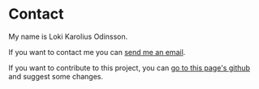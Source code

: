 # Contact

My name is Loki Karolius Odinsson.

If you want to contact me you can [send me an email](mailto:tcjantzen@gmail.com?subject=RE%3AMARS).

If you want to contribute to this project, you can [go to this page's github](https://github.com/lkodinsson/MARS) and suggest some changes.